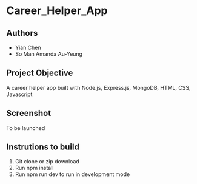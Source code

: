# Career_Helper_App

## Authors
- Yian Chen
- So Man Amanda Au-Yeung

## Project Objective
A career helper app built with Node.js, Express.js, MongoDB, HTML, CSS, Javascript

## Screenshot
To be launched

## Instrutions to build
1. Git clone or zip download
2. Run npm install
3. Run npm run dev to run in development mode
